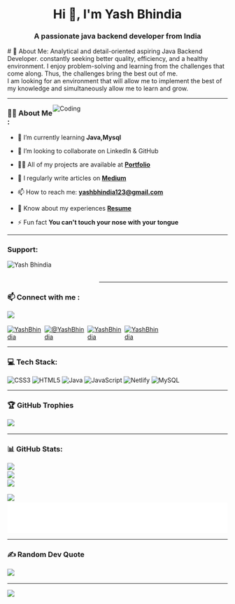 <h1 align="center">Hi 👋, I'm Yash Bhindia</h1>
<h3 align="center">A passionate java backend developer from India</h3>
# 💫 About Me:
Analytical and detail-oriented aspiring Java Backend Developer. constantly seeking better quality, efficiency, and a healthy environment. I enjoy problem-solving and learning from the challenges that come along. Thus, the challenges bring the best out of me.<br>I am looking for an environment that will allow me to implement the best of my knowledge and simultaneously allow me to learn and grow.

---

<div>
    <img align="right" alt="Coding" width="400" src="https://i.pinimg.com/originals/18/a4/94/18a4949fc9c8067172d3b96e302e7097.gif">
</div>

### :woman_technologist: About Me :
 
- 🌱 I’m currently learning **Java,Mysql**

- 👯 I’m looking to collaborate on LinkedIn & GitHub

- 👨‍💻 All of my projects are available at [**Portfolio**](https://yashbhindia.github.io/PortfolioOfficial/)

- 📝 I regularly write articles on [**Medium**](https://medium.com/@yashbhindia123)

- 📫 How to reach me: **yashbhindia123@gmail.com**

- 📄 Know about my experiences [**Resume**](https://drive.google.com/file/d/1dyfhLzQ4Wyu539Q-x0FiPoN3lxz_pbqQ/view?usp=sharing)

- ⚡ Fun fact **You can't touch your nose with your tongue**

---

<h3 align="left">Support:</h3>
<p><a href="https://www.buymeacoffee.com/Yash Bhindia"> <img align="left" src="https://cdn.buymeacoffee.com/buttons/v2/default-yellow.png" height="50" width="210" alt="Yash Bhindia" /></a></p><br><br>

---
### :mailbox: Connect with me :

<img src="https://raw.githubusercontent.com/ShahriarShafin/ShahriarShafin/main/Assets/handshake.gif" width="100px" style="max-width: 100%;"><br>

<p align="left"; style="display: flex;justify-content: space-evenly;width: 40%;">
<a href="https://www.linkedin.com/in/yash-bhindia-0a967b229/" target="blank"><img align="center" src="https://raw.githubusercontent.com/rahuldkjain/github-profile-readme-generator/master/src/images/icons/Social/linked-in-alt.svg" alt="YashBhindia" height="40" width="50" /></a>&nbsp;   &nbsp;
<a href="https://medium.com/@yashbhindia123" target="blank"><img align="center" src="https://raw.githubusercontent.com/rahuldkjain/github-profile-readme-generator/master/src/images/icons/Social/medium.svg" alt="@YashBhindia" height="40" width="50" /></a>&nbsp;   &nbsp;
<a href="https://www.facebook.com/profile.php?id=100008912116349" target="blank"><img align="center" src="https://raw.githubusercontent.com/rahuldkjain/github-profile-readme-generator/master/src/images/icons/Social/facebook.svg" alt="YashBhindia" height="40" width="50" /></a>&nbsp;   &nbsp;
<a href="https://www.instagram.com/yashbhindia/" target="blank"><img align="center" src="https://raw.githubusercontent.com/rahuldkjain/github-profile-readme-generator/master/src/images/icons/Social/instagram.svg" alt="YashBhindia" height="40" width="50" /></a>&nbsp;   &nbsp;
</p>

---

### 💻 Tech Stack:
![CSS3](https://img.shields.io/badge/css3-%231572B6.svg?style=for-the-badge&logo=css3&logoColor=white) ![HTML5](https://img.shields.io/badge/html5-%23E34F26.svg?style=for-the-badge&logo=html5&logoColor=white) ![Java](https://img.shields.io/badge/java-%23ED8B00.svg?style=for-the-badge&logo=java&logoColor=white) ![JavaScript](https://img.shields.io/badge/javascript-%23323330.svg?style=for-the-badge&logo=javascript&logoColor=%23F7DF1E) ![Netlify](https://img.shields.io/badge/netlify-%23000000.svg?style=for-the-badge&logo=netlify&logoColor=#00C7B7) ![MySQL](https://img.shields.io/badge/mysql-%2300f.svg?style=for-the-badge&logo=mysql&logoColor=white)

---

### 🏆 GitHub Trophies
![](https://github-profile-trophy.vercel.app/?username=YashBhindia&theme=radical&no-frame=false&no-bg=true&margin-w=4)

---
### 📊 GitHub Stats:
![](https://github-readme-stats.vercel.app/api?username=YashBhindia&theme=dark&hide_border=false&include_all_commits=false&count_private=false)<br/>
![](https://github-readme-streak-stats.herokuapp.com/?user=YashBhindia&theme=dark&hide_border=false)<br/>
![](https://github-readme-stats.vercel.app/api/top-langs/?username=YashBhindia&theme=dark&hide_border=false&include_all_commits=false&count_private=false&layout=compact)

<img src="https://activity-graph.herokuapp.com/graph?username=YashBhindia&theme=xcode">

<code>
<a target="_blank" rel="noopener noreferrer" href="https://github.com/Kushal997-das/Kushal997-das/blob/master/Profile%20generator/marquee.svg"><img align="center" height="70" alt="Thanks" width="100%" src="https://github.com/Kushal997-das/Kushal997-das/raw/master/Profile%20generator/marquee.svg" style="max-width: 100%;"></a>
</code>

---

### ✍️ Random Dev Quote
![](https://quotes-github-readme.vercel.app/api?type=horizontal&theme=radical)

---
[![](https://visitcount.itsvg.in/api?id=YashBhindia&icon=0&color=0)](https://visitcount.itsvg.in)


